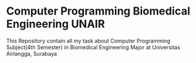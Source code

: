 # Computer Programming Biomedical Engineering UNAIR
 This Repository contain all my task about Computer Programming Subject(4th Semester) in Biomedical Engineering Major at Universitas Airlangga, Surabaya
